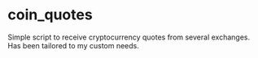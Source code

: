 # coin_quotes
Simple script to receive cryptocurrency quotes from several exchanges. Has been tailored to my custom needs. 
